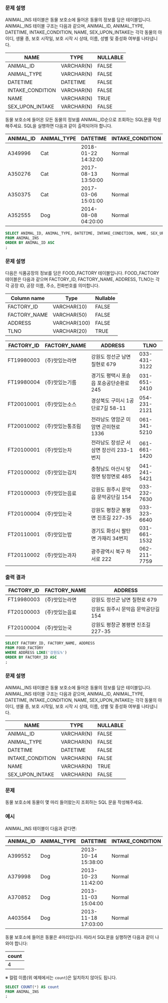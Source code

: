 ### 문제 설명  
ANIMAL_INS 테이블은 동물 보호소에 들어온 동물의 정보를 담은 테이블입니다. ANIMAL_INS 테이블 구조는 다음과 같으며, ANIMAL_ID, ANIMAL_TYPE, DATETIME, INTAKE_CONDITION, NAME, SEX_UPON_INTAKE는 각각 동물의 아이디, 생물 종, 보호 시작일, 보호 시작 시 상태, 이름, 성별 및 중성화 여부를 나타냅니다.

| NAME             | TYPE       | NULLABLE |
|------------------|------------|----------|
| ANIMAL_ID        | VARCHAR(N) | FALSE    |
| ANIMAL_TYPE      | VARCHAR(N) | FALSE    |
| DATETIME         | DATETIME   | FALSE    |
| INTAKE_CONDITION | VARCHAR(N) | FALSE    |
| NAME             | VARCHAR(N) | TRUE     |
| SEX_UPON_INTAKE  | VARCHAR(N) | FALSE    |
동물 보호소에 들어온 모든 동물의 정보를 ANIMAL_ID순으로 조회하는 SQL문을 작성해주세요. SQL을 실행하면 다음과 같이 출력되어야 합니다.

| ANIMAL_ID | ANIMAL_TYPE | DATETIME            | INTAKE_CONDITION | NAME   | SEX_UPON_INTAKE |
|-----------|-------------|---------------------|------------------|--------|-----------------|
| A349996   | Cat         | 2018-01-22 14:32:00 | Normal           | Sugar  | Neutered Male   |
| A350276   | Cat         | 2017-08-13 13:50:00 | Normal           | Jewel  | Spayed Female   |
| A350375   | Cat         | 2017-03-06 15:01:00 | Normal           | Meo    | Neutered Male   |
| A352555   | Dog         | 2014-08-08 04:20:00 | Normal           | Harley | Spayed Female   |

```sql
SELECT ANIMAL_ID, ANIMAL_TYPE, DATETIME, INTAKE_CONDITION, NAME, SEX_UPON_INTAKE
FROM ANIMAL_INS
ORDER BY ANIMAL_ID ASC
;
```

### 문제 설명
다음은 식품공장의 정보를 담은 FOOD_FACTORY 테이블입니다. FOOD_FACTORY 테이블은 다음과 같으며 FACTORY_ID, FACTORY_NAME, ADDRESS, TLNO는 각각 공장 ID, 공장 이름, 주소, 전화번호를 의미합니다.

| Column name  | Type         | Nullable |
|--------------|--------------|----------|
| FACTORY_ID   | VARCHAR(10)  | FALSE    |
| FACTORY_NAME | VARCHAR(50)  | FALSE    |
| ADDRESS      | VARCHAR(100) | FALSE    |
| TLNO         | VARCHAR(20)  | TRUE     |

| FACTORY_ID | FACTORY_NAME | ADDRESS                  | TLNO         |
|------------|--------------|--------------------------|--------------|
| FT19980003 | (주)맛있는라면     | 강원도 정선군 남면 칠현로 679       | 033-431-3122 |
| FT19980004 | (주)맛있는기름     | 경기도 평택시 포승읍 포승공단순환로 245  | 031-651-2410 |
| FT20010001 | (주)맛있는소스     | 경상북도 구미시 1공단로7길 58-11    | 054-231-2121 |
| FT20010002 | (주)맛있는통조림    | 전라남도 영암군 미암면 곤미현로 1336   | 061-341-5210 |
| FT20100001 | (주)맛있는차      | 전라남도 장성군 서삼면 장산리 233-1번지 | 061-661-1420 |
| FT20100002 | (주)맛있는김치     | 충청남도 아산시 탕정면 탕정면로 485    | 041-241-5421 |
| FT20100003 | (주)맛있는음료     | 강원도 원주시 문막읍 문막공단길 154    | 033-232-7630 |
| FT20100004 | (주)맛있는국      | 강원도 평창군 봉평면 진조길 227-35   | 033-323-6640 |
| FT20110001 | (주)맛있는밥      | 경기도 화성시 팔탄면 가재리 34번지     | 031-661-1532 |
| FT20110002 | (주)맛있는과자     | 광주광역시 북구 하서로 222         | 062-211-7759 |

### 출력 결과
| FACTORY_ID | FACTORY_NAME | ADDRESS                |
|------------|--------------|------------------------|
| FT19980003 | (주)맛있는라면     | 강원도 정선군 남면 칠현로 679     |
| FT20100003 | (주)맛있는음료     | 강원도 원주시 문막읍 문막공단길 154  |
| FT20100004 | (주)맛있는국      | 강원도 평창군 봉평면 진조길 227-35 |

```sql
SELECT FACTORY_ID, FACTORY_NAME, ADDRESS
FROM FOOD_FACTORY
WHERE ADDRESS LIKE('강원도%')
ORDER BY FACTORY_ID ASC
;
```



### 문제 설명
ANIMAL_INS 테이블은 동물 보호소에 들어온 동물의 정보를 담은 테이블입니다. ANIMAL_INS 테이블 구조는 다음과 같으며, ANIMAL_ID, ANIMAL_TYPE, DATETIME, INTAKE_CONDITION, NAME, SEX_UPON_INTAKE는 각각 동물의 아이디, 생물 종, 보호 시작일, 보호 시작 시 상태, 이름, 성별 및 중성화 여부를 나타냅니다.

| NAME             | TYPE       | NULLABLE |
|------------------|------------|----------|
| ANIMAL_ID        | VARCHAR(N) | FALSE    |
| ANIMAL_TYPE      | VARCHAR(N) | FALSE    |
| DATETIME         | DATETIME   | FALSE    |
| INTAKE_CONDITION | VARCHAR(N) | FALSE    |
| NAME             | VARCHAR(N) | TRUE     |
| SEX_UPON_INTAKE  | VARCHAR(N) | FALSE    |

### 문제
동물 보호소에 동물이 몇 마리 들어왔는지 조회하는 SQL 문을 작성해주세요.

### 예시
ANIMAL_INS 테이블이 다음과 같다면:

| ANIMAL_ID | ANIMAL_TYPE | DATETIME            | INTAKE_CONDITION | NAME     | SEX_UPON_INTAKE |
|-----------|-------------|---------------------|------------------|----------|-----------------|
| A399552   | Dog         | 2013-10-14 15:38:00 | Normal           | Jack     | Neutered Male   |
| A379998   | Dog         | 2013-10-23 11:42:00 | Normal           | Disciple | Intact Male     |
| A370852   | Dog         | 2013-11-03 15:04:00 | Normal           | Katie    | Spayed Female   |
| A403564   | Dog         | 2013-11-18 17:03:00 | Normal           | Anna     | Spayed Female   |

동물 보호소에 들어온 동물은 4마리입니다. 따라서 SQL문을 실행하면 다음과 같이 나와야 합니다:

| count |
|-------|
| 4     |

※ 컬럼 이름(위 예제에서는 `count`)은 일치하지 않아도 됩니다.
```sql
SELECT COUNT(*) AS count
FROM ANIMAL_INS
;
```